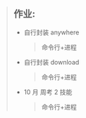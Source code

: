 > ## 作业:
>
> - 自行封装 anywhere
>
>   > 命令行+进程
>
> * 自行封装 download
>
>   > 命令行+进程
>
> * 10 月 周考 2 技能
>
>   > 命令行+进程
